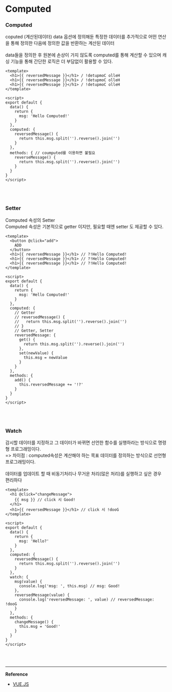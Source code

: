 # Computed

### Computed 

coputed (계산된데이터)
data 옵션에 정의해둔 특정한 데이터를 추가적으로 어떤 연산을 통해 정의한 다음에 정의한 값을 반환하는 계산된 데이터 <br/>
<br/>
data들을 정의한 후 원본에 손상이 가지 않도록 computed를 통해 계산할 수 있으며 캐싱 기능을 통해 간단한 로직은 더 부담없이 활용할 수 있다.

```
<template>
  <h1>{{ reversedMessage }}</h1> / !detupmoC olleH
  <h1>{{ reversedMessage }}</h1> / !detupmoC olleH
  <h1>{{ reversedMessage }}</h1> / !detupmoC olleH
</template>

<script>
export default {
  data() {
    return {
      msg: 'Hello Computed!'
    }
  },
  computed: {
    reversedMessage() {
      return this.msg.split('').reverse().join('')
    }
  },
  methods: { // coumputed를 이용하면 불필요
    reverseMessage() {
      return this.msg.split('').reverse().join('')
    }
  }
}
</script>
```

<br/>
<br/>

### Setter

Computed 속성의 Setter
<br/>
Computed 속성은 기본적으로 getter 이지만, 필요할 때엔 setter 도 제공할 수 있다.

```
<template>
  <button @click="add">
    ADD
  </button>
  <h1>{{ reversedMessage }}</h1> // ?!Hello Computed!
  <h1>{{ reversedMessage }}</h1> // ?!Hello Computed!
  <h1>{{ reversedMessage }}</h1> // ?!Hello Computed!
</template>

<script>
export default {
  data() {
    return {
      msg: 'Hello Computed!' 
    }
  },
  computed: {
    // Getter
    // reversedMessage() {
    //   return this.msg.split('').reverse().join('')
    // }
    // Getter, Setter
    reversedMessage: {
      get() {
        return this.msg.split('').reverse().join('')
      },
      set(newValue) {
        this.msg = newValue
      }
    }
  },
  methods: { 
    add() {
      this.reversedMessage += '!?'
    }
  }
}
</script>
```

<br/>
<br/>

### Watch

감시할 데이터를 지정하고 그 데이터가 바뀌면 선언한 함수를 실행하라는 방식으로 명령형 프로그래밍이다. <br/>
=> 차이점 : computed속성은 계산해야 하는 목표 데이터를 정의하는 방식으로 선언형 프로그래밍이다. <br/>
<br/>
데이터를 업데이트 할 때 비동기처리나 무거운 처리(많은 처리)를 실행하고 싶은 경우 편리하다


```
<template>
  <h1 @click="changeMessage">
    {{ msg }} // click 시 Good!
  </h1>
  <h1>{{ reversedMessage }}</h1> // click 시 !dooG
</template>

<script>
export default {
  data() {
    return {
      msg: 'Hello?'
    }
  },
  computed: {
    reversedMessage() {
      return this.msg.split('').reverse().join('')
    }
  },
  watch: {
    msg(value) {
      console.log('msg: ', this.msg) // msg: Good!
    },
    reversedMessage(value) {
      console.log('reversedMessage: ', value) // reversedMessage: !dooG
    }
  },
  methods: {
    changeMessage() {
      this.msg = 'Good!'
    }
  }
}
</script>
```

<br/>
<br/>

<hr/>

**Reference**

<ul>
  <li><a href="https://v3.ko.vuejs.org/guide/computed.html#computed-%E1%84%89%E1%85%A9%E1%86%A8%E1%84%89%E1%85%A5%E1%86%BC">VUE.JS</a></li>
</ul>